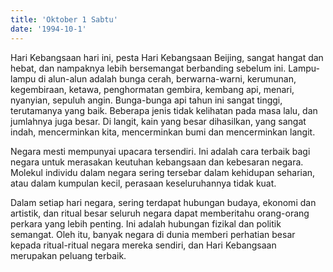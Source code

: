 ```yaml
---
title: 'Oktober 1 Sabtu'
date: '1994-10-1'
---
```


Hari Kebangsaan hari ini, pesta Hari Kebangsaan Beijing, sangat hangat dan hebat, dan nampaknya lebih bersemangat berbanding sebelum ini. Lampu-lampu di alun-alun adalah bunga cerah, berwarna-warni, kerumunan, kegembiraan, ketawa, penghormatan gembira, kembang api, menari, nyanyian, sepuluh angin. Bunga-bunga api tahun ini sangat tinggi, terutamanya yang baik. Beberapa jenis tidak kelihatan pada masa lalu, dan jumlahnya juga besar. Di langit, kain yang besar dihasilkan, yang sangat indah, mencerminkan kita, mencerminkan bumi dan mencerminkan langit.

Negara mesti mempunyai upacara tersendiri. Ini adalah cara terbaik bagi negara untuk merasakan keutuhan kebangsaan dan kebesaran negara. Molekul individu dalam negara sering tersebar dalam kehidupan seharian, atau dalam kumpulan kecil, perasaan keseluruhannya tidak kuat.

Dalam setiap hari negara, sering terdapat hubungan budaya, ekonomi dan artistik, dan ritual besar seluruh negara dapat memberitahu orang-orang perkara yang lebih penting. Ini adalah hubungan fizikal dan politik semangat. Oleh itu, banyak negara di dunia memberi perhatian besar kepada ritual-ritual negara mereka sendiri, dan Hari Kebangsaan merupakan peluang terbaik.

